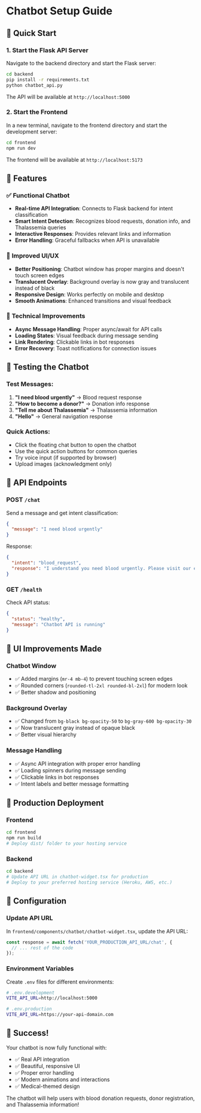 # Chatbot Setup Guide

## 🚀 Quick Start

### 1. Start the Flask API Server

Navigate to the backend directory and start the Flask server:

```bash
cd backend
pip install -r requirements.txt
python chatbot_api.py
```

The API will be available at `http://localhost:5000`

### 2. Start the Frontend

In a new terminal, navigate to the frontend directory and start the development server:

```bash
cd frontend
npm run dev
```

The frontend will be available at `http://localhost:5173`

## 🎯 Features

### ✅ **Functional Chatbot**
- **Real-time API Integration**: Connects to Flask backend for intent classification
- **Smart Intent Detection**: Recognizes blood requests, donation info, and Thalassemia queries
- **Interactive Responses**: Provides relevant links and information
- **Error Handling**: Graceful fallbacks when API is unavailable

### 🎨 **Improved UI/UX**
- **Better Positioning**: Chatbot window has proper margins and doesn't touch screen edges
- **Translucent Overlay**: Background overlay is now gray and translucent instead of black
- **Responsive Design**: Works perfectly on mobile and desktop
- **Smooth Animations**: Enhanced transitions and visual feedback

### 🔧 **Technical Improvements**
- **Async Message Handling**: Proper async/await for API calls
- **Loading States**: Visual feedback during message sending
- **Link Rendering**: Clickable links in bot responses
- **Error Recovery**: Toast notifications for connection issues

## 🧪 Testing the Chatbot

### Test Messages:
1. **"I need blood urgently"** → Blood request response
2. **"How to become a donor?"** → Donation info response  
3. **"Tell me about Thalassemia"** → Thalassemia information
4. **"Hello"** → General navigation response

### Quick Actions:
- Click the floating chat button to open the chatbot
- Use the quick action buttons for common queries
- Try voice input (if supported by browser)
- Upload images (acknowledgment only)

## 🔧 API Endpoints

### POST `/chat`
Send a message and get intent classification:

```json
{
  "message": "I need blood urgently"
}
```

Response:
```json
{
  "intent": "blood_request",
  "response": "I understand you need blood urgently. Please visit our emergency blood request page 👉 [Emergency Blood Request](https://bloodconnection.com/emergency)"
}
```

### GET `/health`
Check API status:
```json
{
  "status": "healthy",
  "message": "Chatbot API is running"
}
```

## 🎨 UI Improvements Made

### **Chatbot Window**
- ✅ Added margins (`mr-4 mb-4`) to prevent touching screen edges
- ✅ Rounded corners (`rounded-tl-2xl rounded-bl-2xl`) for modern look
- ✅ Better shadow and positioning

### **Background Overlay**
- ✅ Changed from `bg-black bg-opacity-50` to `bg-gray-600 bg-opacity-30`
- ✅ Now translucent gray instead of opaque black
- ✅ Better visual hierarchy

### **Message Handling**
- ✅ Async API integration with proper error handling
- ✅ Loading spinners during message sending
- ✅ Clickable links in bot responses
- ✅ Intent labels and better message formatting

## 🚀 Production Deployment

### Frontend
```bash
cd frontend
npm run build
# Deploy dist/ folder to your hosting service
```

### Backend
```bash
cd backend
# Update API URL in chatbot-widget.tsx for production
# Deploy to your preferred hosting service (Heroku, AWS, etc.)
```

## 🔧 Configuration

### Update API URL
In `frontend/components/chatbot/chatbot-widget.tsx`, update the API URL:
```javascript
const response = await fetch('YOUR_PRODUCTION_API_URL/chat', {
  // ... rest of the code
});
```

### Environment Variables
Create `.env` files for different environments:
```bash
# .env.development
VITE_API_URL=http://localhost:5000

# .env.production  
VITE_API_URL=https://your-api-domain.com
```

## 🎉 Success!

Your chatbot is now fully functional with:
- ✅ Real API integration
- ✅ Beautiful, responsive UI
- ✅ Proper error handling
- ✅ Modern animations and interactions
- ✅ Medical-themed design

The chatbot will help users with blood donation requests, donor registration, and Thalassemia information!
